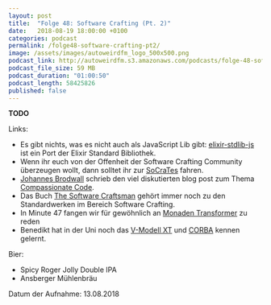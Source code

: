 ```yaml
---
layout: post
title:  "Folge 48: Software Crafting (Pt. 2)"
date:   2018-08-19 18:00:00 +0100
categories: podcast
permalink: /folge48-software-crafting-pt2/
image: /assets/images/autoweirdfm_logo_500x500.png
podcast_link: http://autoweirdfm.s3.amazonaws.com/podcasts/folge-48-software-crafting-pt2.mp3
podcast_file_size: 59 MB
podcast_duration: "01:00:50"
podcast_length: 58425826
published: false
---
```


__TODO__

Links:

- Es gibt nichts, was es nicht auch als JavaScript Lib gibt: [elixir-stdlib-js](https://www.npmjs.com/package/elixir-stdlib-js) ist ein Port der Elixir Standard Bibliothek.
- Wenn ihr euch von der Offenheit der Software Crafting Community überzeugen wollt, dann solltet ihr zur [SoCraTes](https://www.socrates-conference.de/) fahren.
- [Johannes Brodwall](https://twitter.com/jhannes) schrieb den viel diskutierten blog post zum Thema [Compassionate Code](http://johannesbrodwall.com/2018/06/24/forget-about-clean-code-lets-embrace-compassionate-code/).
- Das Buch [The Software Craftsman](https://www.amazon.de/Software-Craftsman-Professionalism-Pragmatism-Robert/dp/0134052501) gehört immer noch zu den Standardwerken im Bereich Software Crafting.
- In Minute 47 fangen wir für gewöhnlich an [Monaden Transformer](http://eed3si9n.com/herding-cats/monad-transfomers.html) zu reden
- Benedikt hat in der Uni noch das [V-Modell XT](https://de.wikipedia.org/wiki/V-Modell_(Entwicklungsstandard)#V-Modell_XT) und [CORBA](https://de.wikipedia.org/wiki/Common_Object_Request_Broker_Architecture) kennen gelernt.

Bier:

- Spicy Roger Jolly Double IPA
- Ansberger Mühlenbräu

Datum der Aufnahme: 13.08.2018
